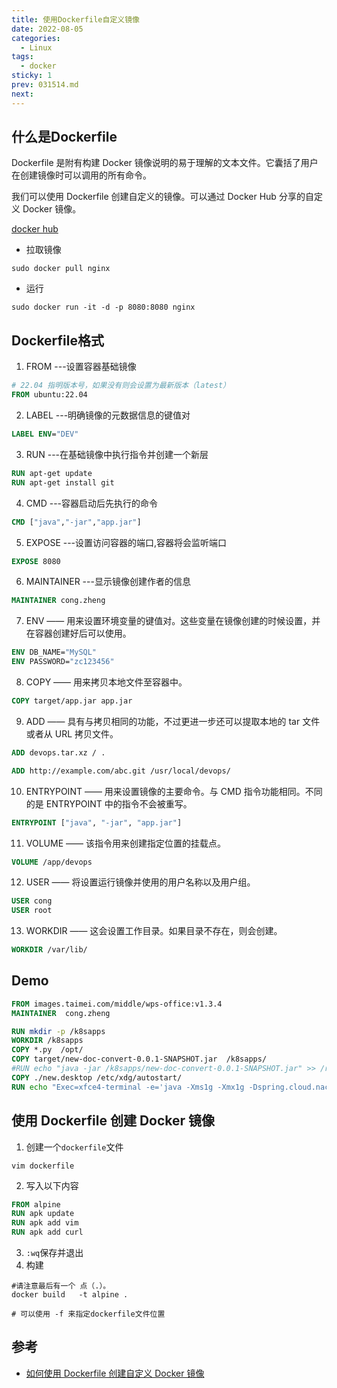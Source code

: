 ```yaml
---
title: 使用Dockerfile自定义镜像
date: 2022-08-05
categories:
  - Linux
tags:
  - docker
sticky: 1
prev: 031514.md
next:
---
```




<!-- more -->

## 什么是Dockerfile

Dockerfile 是附有构建 Docker 镜像说明的易于理解的文本文件。它囊括了用户在创建镜像时可以调用的所有命令。

我们可以使用 Dockerfile 创建自定义的镜像。可以通过 Docker Hub 分享的自定义 Docker 镜像。

[docker hub](https://hub.docker.com/)

- 拉取镜像

```shell
sudo docker pull nginx
```

- 运行

```shell
sudo docker run -it -d -p 8080:8080 nginx
```

## Dockerfile格式

1. FROM  ---设置容器基础镜像

```Dockerfile
# 22.04 指明版本号，如果没有则会设置为最新版本（latest）
FROM ubuntu:22.04
```

2. LABEL ---明确镜像的元数据信息的键值对

```Dockerfile
LABEL ENV="DEV"
```

3. RUN ---在基础镜像中执行指令并创建一个新层

```Dockerfile
RUN apt-get update
RUN apt-get install git
```

4. CMD ---容器启动后先执行的命令

```Dockerfile
CMD ["java","-jar","app.jar"]
```

5. EXPOSE ---设置访问容器的端口,容器将会监听端口

```dockerfile
EXPOSE 8080
```

6. MAINTAINER ---显示镜像创建作者的信息

```dockerfile
MAINTAINER cong.zheng
```

7. ENV —— 用来设置环境变量的键值对。这些变量在镜像创建的时候设置，并在容器创建好后可以使用。

```dockerfile
ENV DB_NAME="MySQL"
ENV PASSWORD="zc123456"
```

8. COPY —— 用来拷贝本地文件至容器中。

```dockerfile
COPY target/app.jar app.jar
```

9. ADD —— 具有与拷贝相同的功能，不过更进一步还可以提取本地的 tar 文件或者从 URL 拷贝文件。

```dockerfile
ADD devops.tar.xz / .

ADD http://example.com/abc.git /usr/local/devops/
```

10. ENTRYPOINT —— 用来设置镜像的主要命令。与 CMD 指令功能相同。不同的是 ENTRYPOINT 中的指令不会被重写。

```dockerfile
ENTRYPOINT ["java", "-jar", "app.jar"]
```

11. VOLUME —— 该指令用来创建指定位置的挂载点。

```dockerfile
VOLUME /app/devops
```

12. USER —— 将设置运行镜像并使用的用户名称以及用户组。

```dockerfile
USER cong
USER root
```

13. WORKDIR —— 这会设置工作目录。如果目录不存在，则会创建。

```dockerfile
WORKDIR /var/lib/
```

## Demo

```dockerfile
FROM images.taimei.com/middle/wps-office:v1.3.4
MAINTAINER  cong.zheng 

RUN mkdir -p /k8sapps
WORKDIR /k8sapps
COPY *.py  /opt/
COPY target/new-doc-convert-0.0.1-SNAPSHOT.jar  /k8sapps/
#RUN echo "java -jar /k8sapps/new-doc-convert-0.0.1-SNAPSHOT.jar" >> /root/.bashrc
COPY ./new.desktop /etc/xdg/autostart/
RUN echo "Exec=xfce4-terminal -e='java -Xms1g -Xmx1g -Dspring.cloud.nacos.config.server-addr=config.taimei.com:8848 -Dspring.profiles.active=test -Dspring.cloud.nacos.config.namespace=TEST  -Dqueue=doc_convert_test  -Duser.timezone=GMT+08 -XX:+UseG1GC -XX:MaxGCPauseMillis=200 -jar /k8sapps/new-doc-convert-0.0.1-SNAPSHOT.jar '" >> /etc/xdg/autostart/new.desktop
```

## 使用 Dockerfile 创建 Docker 镜像


1. 创建一个`dockerfile`文件
```shell
vim dockerfile
```
2. 写入以下内容

```dockerfile
FROM alpine
RUN apk update
RUN apk add vim
RUN apk add curl
```
3. `:wq`保存并退出
4. 构建

```shell
#请注意最后有一个 点（.）。
docker build   -t alpine .

# 可以使用 -f 来指定dockerfile文件位置
```


## 参考

- [如何使用 Dockerfile 创建自定义 Docker 镜像](https://linux.cn/article-14896-1.html)
